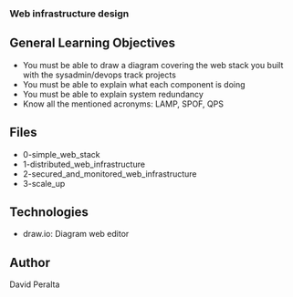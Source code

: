 ### Web infrastructure design

## General Learning Objectives

- You must be able to draw a diagram covering the web stack you built with the sysadmin/devops track projects
- You must be able to explain what each component is doing
- You must be able to explain system redundancy
- Know all the mentioned acronyms: LAMP, SPOF, QPS

## Files
- 0-simple_web_stack
- 1-distributed_web_infrastructure
- 2-secured_and_monitored_web_infrastructure
- 3-scale_up

## Technologies
- draw.io: Diagram web editor

## Author
David Peralta
